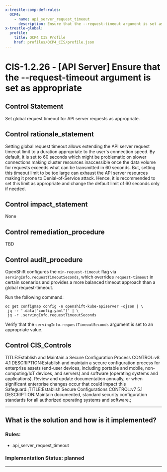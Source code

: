 ```yaml
---
x-trestle-comp-def-rules:
  OCP4:
    - name: api_server_request_timeout
      description: Ensure that the --request-timeout argument is set as appropriate
x-trestle-global:
  profile:
    title: OCP4 CIS Profile
    href: profiles/OCP4_CIS/profile.json
---
```


# CIS-1.2.26 - \[API Server\] Ensure that the --request-timeout argument is set as appropriate

## Control Statement

Set global request timeout for API server requests as appropriate.

## Control rationale_statement

Setting global request timeout allows extending the API server request timeout limit to a duration appropriate to the user's connection speed. By default, it is set to 60 seconds which might be problematic on slower connections making cluster resources inaccessible once the data volume for requests exceeds what can be transmitted in 60 seconds. But, setting this timeout limit to be too large can exhaust the API server resources making it prone to Denial-of-Service attack. Hence, it is recommended to set this limit as appropriate and change the default limit of 60 seconds only if needed.

## Control impact_statement

None

## Control remediation_procedure

TBD

## Control audit_procedure

OpenShift configures the `min-request-timeout` flag via `servingInfo.requestTimeoutSeconds`, which overrides `request-timeout` in certain scenarios and provides a more balanced timeout approach than a global request-timeout. 

Run the following command:

```
oc get configmap config -n openshift-kube-apiserver -ojson | \
 jq -r '.data["config.yaml"]' | \
 jq -r .servingInfo.requestTimeoutSeconds
```

Verify that the `servingInfo.requestTimeoutSeconds` argument is set to an appropriate value.

## Control CIS_Controls

TITLE:Establish and Maintain a Secure Configuration Process CONTROL:v8 4.1 DESCRIPTION:Establish and maintain a secure configuration process for enterprise assets (end-user devices, including portable and mobile, non-computing/IoT devices, and servers) and software (operating systems and applications). Review and update documentation annually, or when significant enterprise changes occur that could impact this Safeguard.;TITLE:Establish Secure Configurations CONTROL:v7 5.1 DESCRIPTION:Maintain documented, standard security configuration standards for all authorized operating systems and software.;

______________________________________________________________________

## What is the solution and how is it implemented?

<!-- For implementation status enter one of: implemented, partial, planned, alternative, not-applicable -->

<!-- Note that the list of rules under ### Rules: is read-only and changes will not be captured after assembly to JSON -->

<!-- Add control implementation description here for control: CIS-1.2.26 -->

### Rules:

  - api_server_request_timeout

### Implementation Status: planned

______________________________________________________________________

